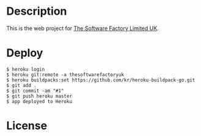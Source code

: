 Description
===========

This is the web project for [The Software Factory Limited UK](https://github.com/thesoftwarefactoryuk/thesoftwarefactory.uk.git).


Deploy
======

```
$ heroku login
$ heroku git:remote -a thesoftwarefactoryuk
$ heroku buildpacks:set https://github.com/kr/heroku-buildpack-go.git
$ git add .
$ git commit -am "#1"
$ git push heroku master
$ app deployed to Heroku
```

License
=======